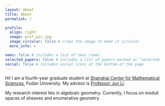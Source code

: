 ```yaml
---
layout: about
title: About
permalink: /

profile:
  align: right
  image: prof_pic.jpg
  image_circular: false # crops the image to make it circular
  more_info: >

news: false # includes a list of news items
selected_papers: false # includes a list of papers marked as "selected={true}"
social: false # includes social icons at the bottom of the page
---
```


Hi! I am a fourth-year graduate student at [Shanghai Center for Mathematical Sciences](https://scms.fudan.edu.cn), Fudan University. My advisor is [Professor Jun Li](https://scms.fudan.edu.cn/info/2661/2694.htm).

My research interest lies in algebraic geometry. Currently, I focus on moduli spaces of sheaves and enumerative geometry.

<script type="text/javascript" id="mapmyvisitors" src="//mapmyvisitors.com/map.js?d=L1stDZXWkoAzA6w67ondMxUX0QHLdto2yaTkDrfyBVc&cl=ffffff&w=a"></script>
